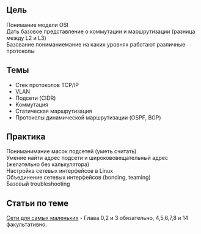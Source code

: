 ## Цель
Понимание модели OSI  
Дать базовое представление о коммутации и маршрутизации (разница между L2 и L3)   
Базование пониманиемание на каких уровнях работают различные протоколы  

## Темы
* Стек протоколов TCP/IP  
* VLAN  
* Подсети (CIDR)  
* Коммутация  
* Статическая маршрутизация
* Протоколы динамической маршрутизации (OSPF, BGP)

## Практика 
Пониманимание масок подсетей (уметь считать)  
Умение найти адрес подсети и широкововещательный адрес (желательно без калькулятора)  
Настройка сетевых интерфейсов в Linux  
Объединение сетевых интерфейсов (bonding, teaming)  
Базовый troubleshooting  

## Статьи по теме  
[Сети для самых маленьких](https://linkmeup.gitbook.io/sdsm/) - Глава 0,2 и 3 обязательно, 4,5,6,7,8 и 14 факультативно.
